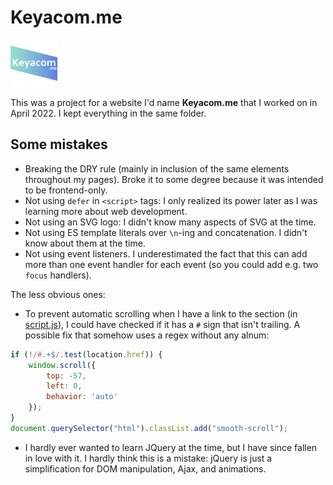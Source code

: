# Keyacom.me
<img src="https://github.com/Keyacom/pages-from-school/blob/main/psi/grade1/keyacom.me/logo.png?raw=true" height="75" width="75">

This was a project for a website I'd name **Keyacom.me** that I worked on in April 2022. I kept everything in the same folder.

## Some mistakes

- Breaking the DRY rule (mainly in inclusion of the same elements throughout my pages). Broke it to some degree because it was intended to be frontend-only.
- Not using `defer` in `<script>` tags: I only realized its power later as I was learning more about web development.
- Not using an SVG logo: I didn't know many aspects of SVG at the time.
- Not using ES template literals over `\n`-ing and concatenation. I didn't know about them at the time.
- Not using event listeners. I underestimated the fact that this can add more than one event handler for each event (so you could add e.g. two `focus` handlers).

The less obvious ones:
- To prevent automatic scrolling when I have a link to the section (in [script.js](https://github.com/Keyacom/pages-from-school/blob/main/psi/keyacom.me/script.js)), I could have checked if it has a `#` sign that isn't trailing. A possible fix that somehow uses a regex without any alnum:
```js
if (!/#.+$/.test(location.href)) {
    window.scroll({
        top: -57,
        left: 0,
        behavior: 'auto'
    });
}
document.querySelector("html").classList.add("smooth-scroll");
```
- I hardly ever wanted to learn JQuery at the time, but I have since fallen in love with it. I hardly think this is a mistake: jQuery is just a simplification for DOM manipulation, Ajax, and animations.
